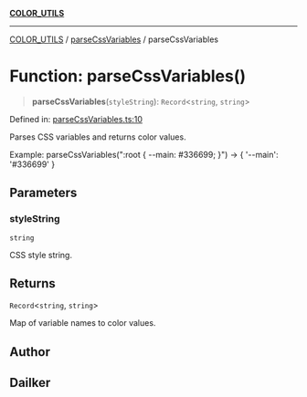 [**COLOR_UTILS**](../../README.md)

***

[COLOR_UTILS](../../README.md) / [parseCssVariables](../README.md) / parseCssVariables

# Function: parseCssVariables()

> **parseCssVariables**(`styleString`): `Record`\<`string`, `string`\>

Defined in: [parseCssVariables.ts:10](https://github.com/dailker/everyutil/blob/e265d7544f4e799da268d038a0a464c889a18367/src/color/parseCssVariables.ts#L10)

Parses CSS variables and returns color values.

Example: parseCssVariables(":root { --main: #336699; }") → { '--main': '#336699' }

## Parameters

### styleString

`string`

CSS style string.

## Returns

`Record`\<`string`, `string`\>

Map of variable names to color values.

## Author

## Dailker

